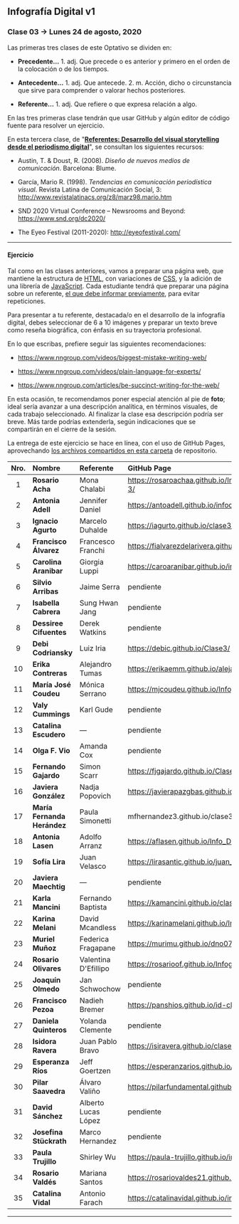 ## Infografía Digital v1

### Clase 03 → Lunes 24 de agosto, 2020

Las primeras tres clases de este Optativo se dividen en:

- **Precedente…** 1. adj. Que precede o es anterior y primero en el orden de la colocación o de los tiempos.

- **Antecedente…** 1. adj. Que antecede. 2. m. Acción, dicho o circunstancia que sirve para comprender o valorar hechos posteriores.

- **Referente…** 1. adj. Que refiere o que expresa relación a algo.

En las tres primeras clase tendrán que usar GitHub y algún editor de código fuente para resolver un ejercicio. 

En esta tercera clase, de "[**Referentes: Desarrollo del visual storytelling desde el periodismo digital**](https://docs.google.com/presentation/d/1uhVJ5yPBLYs2fhfUgFzAL6jVCcTt6ZYf1AXTObZgAJc/edit?usp=sharing)", se consultan los siguientes recursos: 
 
- Austin, T. & Doust, R. (2008). *Diseño de nuevos medios de comunicación*. Barcelona: Blume.

- García, Mario R. (1998). *Tendencias en comunicación periodística visual*. Revista Latina de Comunicación Social, 3: http://www.revistalatinacs.org/z8/marz98.mario.htm

- SND 2020 Virtual Conference – Newsrooms and Beyond: https://www.snd.org/dc2020/

- The Eyeo Festival (2011-2020): http://eyeofestival.com/

- - - - - - - 

#### Ejercicio

Tal como en las clases anteriores, vamos a preparar una página web, que mantiene la estructura de [HTML](https://github.com/profesorfaco/dno075-2020/wiki/HTML), con variaciones de [CSS](https://github.com/profesorfaco/dno075-2020/wiki/CSS), y la adición de una librería de [JavaScript](https://github.com/profesorfaco/dno075-2020/wiki/JavaScript). Cada estudiante tendrá que preparar una página sobre un referente, [el que debe informar previamente](https://docs.google.com/spreadsheets/d/19ML53DbFRYwhlO7iK0WV0oXUAt_Np4wDj4BaRuVSp-8/edit?usp=sharing), para evitar repeticiones. 

Para presentar a tu referente, destacada/o en el desarrollo de la infografía digital, debes seleccionar de 6 a 10 imágenes y preparar un texto breve como reseña biográfica, con énfasis en su trayectoria profesional.

En lo que escribas, prefiere seguir las siguientes recomendaciones: 

- https://www.nngroup.com/videos/biggest-mistake-writing-web/

- https://www.nngroup.com/videos/plain-language-for-experts/

- https://www.nngroup.com/articles/be-succinct-writing-for-the-web/

En esta ocasión, te recomendamos poner especial atención al pie de **foto**; ideal sería avanzar a una descripción analítica, en términos visuales, de cada trabajo seleccionado. Al finalizar la clase esa descripción podría ser breve. Más tarde podrías extenderla, según indicaciones que se compartirán en el cierre de la sesión.

La entrega de este ejercicio se hace en línea, con el uso de GitHub Pages, aprovechando [los archivos compartidos en esta carpeta](https://profesorfaco.github.io/dno075-2020/clase-03/) de repositorio.

| Nro.  | **Nombre** | Referente | GitHub Page |
|:-----:|:-------|:----------|:-----|
| 1 | **Rosario Acha** | Mona Chalabi | https://rosaroachaa.github.io/Infografia-digital_Clase-3/ |
| 2 | **Antonia Adell** | Jennifer Daniel | https://antoadell.github.io/infodigital-clase3/ |
| 3 | **Ignacio Agurto** | Marcelo Duhalde | https://iagurto.github.io/clase3_duhalde/ |
| 4 | **Francisco Álvarez** | Francesco Franchi | https://fialvarezdelarivera.github.io/Clase-03-FARK/ |
| 5 | **Carolina Aranibar** | Giorgia Luppi | https://caroaranibar.github.io/infografiaclase3/ |
| 6 | **Silvio Arribas** | Jaime Serra | pendiente |
| 7 | **Isabella Cabrera** | Sung Hwan Jang | pendiente |
| 8 | **Dessiree Cifuentes** | Derek Watkins | pendiente |
| 9 | **Debi Codriansky** | Luiz Iria | https://debic.github.io/Clase3/ |
| 10 | **Erika Contreras** | Alejandro Tumas | https://erikaemm.github.io/alejandrotumas/ |
| 11 | **María José Coudeu** | Mónica Serrano  | https://mjcoudeu.github.io/InfografiaDigital_Ejercicio3/ |
| 12 | **Valy Cummings** | Karl Gude | pendiente |
| 13 | **Catalina Escudero** | — | pendiente |
| 14 | **Olga F. Vio** | Amanda Cox | pendiente |
| 15 | **Fernando Gajardo** | Simon Scarr | https://fjgajardo.github.io/Clase3/ |
| 16 | **Javiera González** | Nadja Popovich | https://javierapazgbas.github.io/Clase-3/ |
| 17 | **María Fernanda Herández** | Paula Simonetti  | mfhernandez3.github.io/clase3/ |
| 18 | **Antonia Lasen** | Adolfo Arranz | https://aflasen.github.io/Info_Digital_3/ |
| 19 | **Sofía Lira** | Juan Velasco | https://lirasantic.github.io/juan_velasco/ |
| 20 | **Javiera Maechtig** | — | pendiente |
| 21 | **Karla Mancini** | Fernando Baptista | https://kamancini.github.io/clase3/ |
| 22 | **Karina Melani** | David Mcandless | https://karinamelani.github.io/Infografia_Ejercicio3/ |
| 23 | **Muriel Muñoz** | Federica Fragapane | https://murimu.github.io/dno075-2020-clase-03/ |
| 24 | **Rosario Olivares** | Valentina D'Efillipo | https://rosarioof.github.io/Infografia-03/ |
| 25 | **Joaquín Olmedo** | Jan Schwochow | pendiente |
| 26 | **Francisco Pezoa** | Nadieh Bremer | https://panshios.github.io/id-clase-03/ |
| 27 | **Daniela Quinteros** | Yolanda Clemente | pendiente |
| 28 | **Isidora Ravera** | Juan Pablo Bravo | https://isiravera.github.io/clase3/ |
| 29 | **Esperanza Ríos** | Jeff Goertzen | https://esperanzarios.github.io/jeffgoertzen/ |
| 30 | **Pilar Saavedra** | Álvaro Valiño | https://pilarfundamental.github.io/info_digital-3/ |
| 31 | **David Sánchez** | Alberto Lucas López | pendiente |
| 32 | **Josefina Stückrath** | Marco Hernandez | pendiente |
| 33 | **Paula Trujillo** | Shirley Wu | https://paula-trujillo.github.io/infografia-digital-3/ |
| 34 | **Rosario Valdés** | Mariana Santos | https://rosariovaldes21.github.io/Trabajo_en_clases_03/ |
| 35 | **Catalina Vidal** | Antonio Farach | https://catalinavidal.github.io/infografia_digital_03/ |


- - - - - - - 
